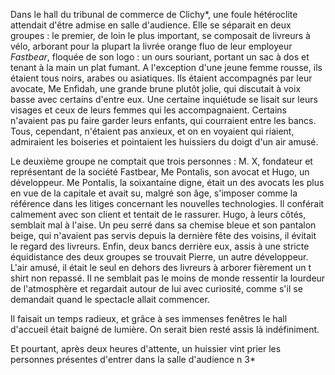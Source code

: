 Dans le hall du tribunal de commerce de Clichy*, une foule hétéroclite attendait d'être admise en salle d'audience. Elle se séparait en deux groupes : le premier, de loin le plus important, se composait de livreurs à vélo, arborant pour la plupart la livrée orange fluo de leur employeur _Fastbear_, floquée de son logo : un ours souriant, portant un sac à dos et tenant à la main un plat fumant. A l'exception d'une jeune femme rousse, ils étaient tous noirs, arabes ou asiatiques. Ils étaient accompagnés par leur avocate, Me Enfidah, une grande brune plutôt jolie, qui discutait à voix basse avec certains d'entre eux. Une certaine inquiétude se lisait sur leurs visages et ceux de leurs femmes qui les accompagnaient. Certains n'avaient pas pu faire garder leurs enfants, qui courraient entre les bancs. Tous, cependant, n'étaient pas anxieux, et on en voyaient qui riaient, admiraient les boiseries et pointaient les huissiers du doigt d'un air amusé.

Le deuxième groupe ne comptait que trois personnes : M. X, fondateur et représentant de la société Fastbear, Me Pontalis, son avocat et Hugo, un développeur. Me Pontalis, la soixantaine digne, était un des avocats les plus en vue de la capitale et avait su, malgré son âge, s'imposer comme la référence dans les litiges concernant les nouvelles technologies. Il conférait calmement avec son client et tentait de le rassurer. Hugo, à leurs côtés, semblait mal à l'aise. Un peu serré dans sa chemise bleue et son pantalon beige, qui n'avaient pas servis depuis la dernière fête des voisins, il évitait le regard des livreurs. Enfin, deux bancs derrière eux, assis à une stricte équidistance des deux groupes se trouvait Pierre, un autre développeur. L'air amusé, il était le seul en dehors des livreurs à arborer fièrement un t shirt non repassé. Il ne semblait pas le moins de monde ressentir la lourdeur de l'atmosphère et regardait autour de lui avec curiosité, comme s'il se demandait quand le spectacle allait commencer.

Il faisait un temps radieux, et grâce à ses immenses fenêtres le hall d'accueil était baigné de lumière. On serait bien resté assis là indéfiniment.

Et pourtant, après deux heures d'attente, un huissier vint prier les personnes présentes d'entrer dans la salle d'audience n 3*



